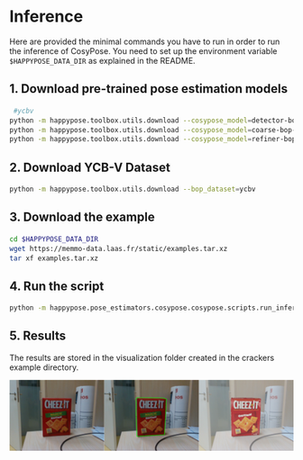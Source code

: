 # Inference

Here are provided the minimal commands you have to run in order to run the inference of CosyPose. You need to set up the environment variable `$HAPPYPOSE_DATA_DIR` as explained in the README. 

 ## 1. Download pre-trained pose estimation models

```sh
 #ycbv
python -m happypose.toolbox.utils.download --cosypose_model=detector-bop-ycbv-pbr--970850
python -m happypose.toolbox.utils.download --cosypose_model=coarse-bop-ycbv-pbr--724183
python -m happypose.toolbox.utils.download --cosypose_model=refiner-bop-ycbv-pbr--604090
```

## 2. Download YCB-V Dataset

```sh
python -m happypose.toolbox.utils.download --bop_dataset=ycbv
```

## 3. Download the example

```sh
cd $HAPPYPOSE_DATA_DIR
wget https://memmo-data.laas.fr/static/examples.tar.xz
tar xf examples.tar.xz 
```

## 4. Run the script

```sh
python -m happypose.pose_estimators.cosypose.cosypose.scripts.run_inference_on_example crackers --run-inference
```

## 5. Results

The results are stored in the visualization folder created in the crackers example directory.

![Inference results](./images/all_results.png)
